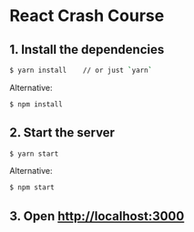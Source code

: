 # React Crash Course

## 1. Install the dependencies

```bash
$ yarn install    // or just `yarn`
```

Alternative:

```bash
$ npm install
```

## 2. Start the server

```bash
$ yarn start
```

Alternative:

```bash
$ npm start
```

## 3. Open [http://localhost:3000](http://localhost:3000)
